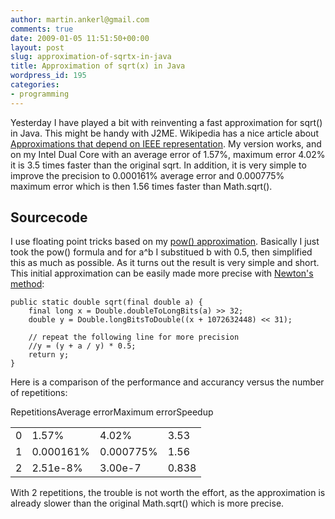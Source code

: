 ```yaml
---
author: martin.ankerl@gmail.com
comments: true
date: 2009-01-05 11:51:50+00:00
layout: post
slug: approximation-of-sqrtx-in-java
title: Approximation of sqrt(x) in Java
wordpress_id: 195
categories:
- programming
---
```


Yesterday I have played a bit with reinventing a fast approximation for sqrt() in Java. This might be handy with J2ME. Wikipedia has a nice article about [Approximations that depend on IEEE representation](http://en.wikipedia.org/wiki/Methods_of_computing_square_roots#Approximations_that_depend_on_IEEE_representation).  My version works, and on my Intel Dual Core with an average error of 1.57%, maximum error 4.02% it is 3.5 times faster than the original sqrt. In addition, it is very simple to improve the precision to 0.000161% average error and 0.000775% maximum error which is then 1.56 times faster than Math.sqrt().



## Sourcecode


I use floating point tricks based on my [pow() approximation](/2007/10/04/optimized-pow-approximation-for-java-and-c-c/). Basically I just took the pow() formula and for a^b I substitued b with 0.5, then simplified this as much as possible. As it turns out the result is very simple and short. This initial approximation can be easily made more precise with [Newton's method](http://en.wikipedia.org/wiki/Newton%27s_method):


    
    public static double sqrt(final double a) {
        final long x = Double.doubleToLongBits(a) >> 32;
        double y = Double.longBitsToDouble((x + 1072632448) << 31);
    
        // repeat the following line for more precision
        //y = (y + a / y) * 0.5;
        return y;
    }



Here is a comparison of the performance and accurancy versus the number of repetitions:

<table width="100%" >
<tr >RepetitionsAverage  
errorMaximum  
errorSpeedup</tr>
<tr >
<td >0
</td>
<td >1.57%
</td>
<td >4.02%
</td>
<td >3.53
</td></tr>
<tr >
<td >1
</td>
<td >0.000161%
</td>
<td >0.000775%
</td>
<td >1.56
</td></tr>
<tr >
<td >2
</td>
<td >2.51e-8%
</td>
<td >3.00e-7
</td>
<td >0.838
</td></tr>
</table>

With 2 repetitions, the trouble is not worth the effort, as the approximation is already slower than the original Math.sqrt() which is more precise.
